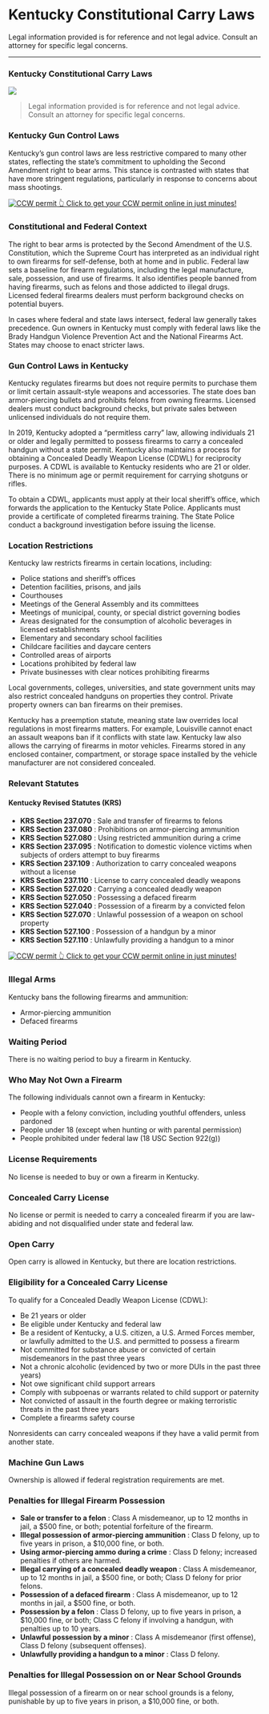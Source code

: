 # Kentucky Constitutional Carry Laws

Legal information provided is for reference and not legal advice. Consult an attorney for specific legal concerns. 

* * *

### Kentucky Constitutional Carry Laws

![](https://cdn-images-1.medium.com/max/1200/1*pk_Iyq2yPcGCh7UDl4XJWQ.png)

> Legal information provided is for reference and not legal advice. Consult an attorney for specific legal concerns.

### Kentucky Gun Control Laws

Kentucky’s gun control laws are less restrictive compared to many other states, reflecting the state’s commitment to upholding the Second Amendment right to bear arms. This stance is contrasted with states that have more stringent regulations, particularly in response to concerns about mass shootings.

<a href="https://serp.ly/ccw">
<div>
    <img src="https://cdn-images-1.medium.com/max/1200/1*aCmvRhaa5Xjz4zDZxHzAjg.png" alt="CCW permit">
    👆 Click to get your CCW permit online in just minutes!
</div>
</a>

### Constitutional and Federal Context

The right to bear arms is protected by the Second Amendment of the U.S. Constitution, which the Supreme Court has interpreted as an individual right to own firearms for self-defense, both at home and in public. Federal law sets a baseline for firearm regulations, including the legal manufacture, sale, possession, and use of firearms. It also identifies people banned from having firearms, such as felons and those addicted to illegal drugs. Licensed federal firearms dealers must perform background checks on potential buyers.

In cases where federal and state laws intersect, federal law generally takes precedence. Gun owners in Kentucky must comply with federal laws like the Brady Handgun Violence Prevention Act and the National Firearms Act. States may choose to enact stricter laws.

### Gun Control Laws in Kentucky

Kentucky regulates firearms but does not require permits to purchase them or limit certain assault-style weapons and accessories. The state does ban armor-piercing bullets and prohibits felons from owning firearms. Licensed dealers must conduct background checks, but private sales between unlicensed individuals do not require them.

In 2019, Kentucky adopted a “permitless carry” law, allowing individuals 21 or older and legally permitted to possess firearms to carry a concealed handgun without a state permit. Kentucky also maintains a process for obtaining a Concealed Deadly Weapon License (CDWL) for reciprocity purposes. A CDWL is available to Kentucky residents who are 21 or older. There is no minimum age or permit requirement for carrying shotguns or rifles.

To obtain a CDWL, applicants must apply at their local sheriff’s office, which forwards the application to the Kentucky State Police. Applicants must provide a certificate of completed firearms training. The State Police conduct a background investigation before issuing the license.

### Location Restrictions

Kentucky law restricts firearms in certain locations, including:

  * Police stations and sheriff’s offices
  * Detention facilities, prisons, and jails
  * Courthouses
  * Meetings of the General Assembly and its committees
  * Meetings of municipal, county, or special district governing bodies
  * Areas designated for the consumption of alcoholic beverages in licensed establishments
  * Elementary and secondary school facilities
  * Childcare facilities and daycare centers
  * Controlled areas of airports
  * Locations prohibited by federal law
  * Private businesses with clear notices prohibiting firearms



Local governments, colleges, universities, and state government units may also restrict concealed handguns on properties they control. Private property owners can ban firearms on their premises.

Kentucky has a preemption statute, meaning state law overrides local regulations in most firearms matters. For example, Louisville cannot enact an assault weapons ban if it conflicts with state law. Kentucky law also allows the carrying of firearms in motor vehicles. Firearms stored in any enclosed container, compartment, or storage space installed by the vehicle manufacturer are not considered concealed.

### Relevant Statutes

#### Kentucky Revised Statutes (KRS)

  * **KRS Section 237.070** : Sale and transfer of firearms to felons
  * **KRS Section 237.080** : Prohibitions on armor-piercing ammunition
  * **KRS Section 527.080** : Using restricted ammunition during a crime
  * **KRS Section 237.095** : Notification to domestic violence victims when subjects of orders attempt to buy firearms
  * **KRS Section 237.109** : Authorization to carry concealed weapons without a license
  * **KRS Section 237.110** : License to carry concealed deadly weapons
  * **KRS Section 527.020** : Carrying a concealed deadly weapon
  * **KRS Section 527.050** : Possessing a defaced firearm
  * **KRS Section 527.040** : Possession of a firearm by a convicted felon
  * **KRS Section 527.070** : Unlawful possession of a weapon on school property
  * **KRS Section 527.100** : Possession of a handgun by a minor
  * **KRS Section 527.110** : Unlawfully providing a handgun to a minor



<a href="https://serp.ly/ccw">
<div>
    <img src="https://cdn-images-1.medium.com/max/1200/1*TMCVgNoKp2NAtvLSAMkaJg.png" alt="CCW permit">
    👆 Click to get your CCW permit online in just minutes!
</div>
</a>


### Illegal Arms

Kentucky bans the following firearms and ammunition:

  * Armor-piercing ammunition
  * Defaced firearms



### Waiting Period

There is no waiting period to buy a firearm in Kentucky.

### Who May Not Own a Firearm

The following individuals cannot own a firearm in Kentucky:

  * People with a felony conviction, including youthful offenders, unless pardoned
  * People under 18 (except when hunting or with parental permission)
  * People prohibited under federal law (18 USC Section 922(g))



### License Requirements

No license is needed to buy or own a firearm in Kentucky.

### Concealed Carry License

No license or permit is needed to carry a concealed firearm if you are law-abiding and not disqualified under state and federal law.

### Open Carry

Open carry is allowed in Kentucky, but there are location restrictions.

### Eligibility for a Concealed Carry License

To qualify for a Concealed Deadly Weapon License (CDWL):

  * Be 21 years or older
  * Be eligible under Kentucky and federal law
  * Be a resident of Kentucky, a U.S. citizen, a U.S. Armed Forces member, or lawfully admitted to the U.S. and permitted to possess a firearm
  * Not committed for substance abuse or convicted of certain misdemeanors in the past three years
  * Not a chronic alcoholic (evidenced by two or more DUIs in the past three years)
  * Not owe significant child support arrears
  * Comply with subpoenas or warrants related to child support or paternity
  * Not convicted of assault in the fourth degree or making terroristic threats in the past three years
  * Complete a firearms safety course



Nonresidents can carry concealed weapons if they have a valid permit from another state.

### Machine Gun Laws

Ownership is allowed if federal registration requirements are met.

### Penalties for Illegal Firearm Possession

  * **Sale or transfer to a felon** : Class A misdemeanor, up to 12 months in jail, a $500 fine, or both; potential forfeiture of the firearm.
  * **Illegal possession of armor-piercing ammunition** : Class D felony, up to five years in prison, a $10,000 fine, or both.
  * **Using armor-piercing ammo during a crime** : Class D felony; increased penalties if others are harmed.
  * **Illegal carrying of a concealed deadly weapon** : Class A misdemeanor, up to 12 months in jail, a $500 fine, or both; Class D felony for prior felons.
  * **Possession of a defaced firearm** : Class A misdemeanor, up to 12 months in jail, a $500 fine, or both.
  * **Possession by a felon** : Class D felony, up to five years in prison, a $10,000 fine, or both; Class C felony if involving a handgun, with penalties up to 10 years.
  * **Unlawful possession by a minor** : Class A misdemeanor (first offense), Class D felony (subsequent offenses).
  * **Unlawfully providing a handgun to a minor** : Class D felony.



### Penalties for Illegal Possession on or Near School Grounds

Illegal possession of a firearm on or near school grounds is a felony, punishable by up to five years in prison, a $10,000 fine, or both.


